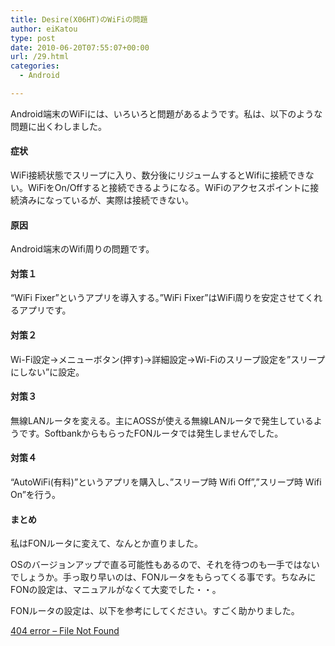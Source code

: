 ```yaml
---
title: Desire(X06HT)のWiFiの問題
author: eiKatou
type: post
date: 2010-06-20T07:55:07+00:00
url: /29.html
categories:
  - Android

---
```

<div class="section">
  <p>
    Android端末のWiFiには、いろいろと問題があるようです。私は、以下のような問題に出くわしました。
  </p>
  
  <h4>
    症状
  </h4>
  
  <p>
    WiFi接続状態でスリープに入り、数分後にリジュームするとWifiに接続できない。WiFiをOn/Offすると接続できるようになる。WiFiのアクセスポイントに接続済みになっているが、実際は接続できない。
  </p>
  
  <h4>
    原因
  </h4>
  
  <p>
    Android端末のWifi周りの問題です。
  </p>
  
  <h4>
    対策１
  </h4>
  
  <p>
    &#8220;WiFi Fixer&#8221;というアプリを導入する。&#8221;WiFi Fixer&#8221;はWiFi周りを安定させてくれるアプリです。
  </p>
  
  <h4>
    対策２
  </h4>
  
  <p>
    Wi-Fi設定→メニューボタン(押す)→詳細設定→Wi-Fiのスリープ設定を&#8221;スリープにしない&#8221;に設定。
  </p>
  
  <h4>
    対策３
  </h4>
  
  <p>
    無線LANルータを変える。主にAOSSが使える無線LANルータで発生しているようです。SoftbankからもらったFONルータでは発生しませんでした。
  </p>
  
  <h4>
    対策４
  </h4>
  
  <p>
    &#8220;AutoWiFi(有料)&#8221;というアプリを購入し、&#8221;スリープ時 Wifi Off&#8221;,&#8221;スリープ時 Wifi On&#8221;を行う。
  </p>
  
  <h4>
    まとめ
  </h4>
  
  <p>
    私はFONルータに変えて、なんとか直りました。
  </p>
  
  <p>
    OSのバージョンアップで直る可能性もあるので、それを待つのも一手ではないでしょうか。手っ取り早いのは、FONルータをもらってくる事です。ちなみにFONの設定は、マニュアルがなくて大変でした・・。
  </p>
  
  <p>
    FONルータの設定は、以下を参考にしてください。すごく助かりました。
  </p>
  
  <p>
    <a href="http://gamuratwist.jp/blog/diary/entry-92.php" target="_blank">404 error &#8211; File Not Found</a>
  </p>
</div>
